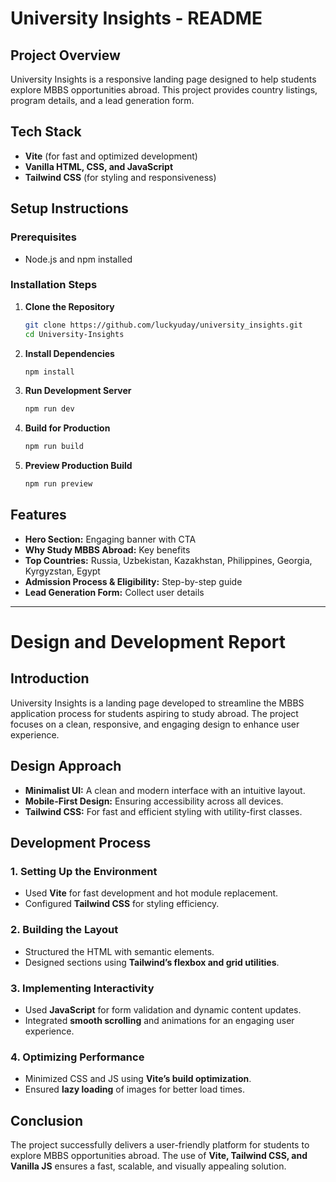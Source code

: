 # University Insights - README

## Project Overview

University Insights is a responsive landing page designed to help students explore MBBS opportunities abroad. This project provides country listings, program details, and a lead generation form.

## Tech Stack

- **Vite** (for fast and optimized development)
- **Vanilla HTML, CSS, and JavaScript**
- **Tailwind CSS** (for styling and responsiveness)

## Setup Instructions

### Prerequisites

- Node.js and npm installed

### Installation Steps

1. **Clone the Repository**
   ```sh
   git clone https://github.com/luckyuday/university_insights.git
   cd University-Insights
   ```
2. **Install Dependencies**
   ```sh
   npm install
   ```
3. **Run Development Server**
   ```sh
   npm run dev
   ```
4. **Build for Production**
   ```sh
   npm run build
   ```
5. **Preview Production Build**
   ```sh
   npm run preview
   ```

## Features

- **Hero Section:** Engaging banner with CTA
- **Why Study MBBS Abroad:** Key benefits
- **Top Countries:** Russia, Uzbekistan, Kazakhstan, Philippines, Georgia, Kyrgyzstan, Egypt
- **Admission Process & Eligibility:** Step-by-step guide
- **Lead Generation Form:** Collect user details

---

# Design and Development Report

## Introduction

University Insights is a landing page developed to streamline the MBBS application process for students aspiring to study abroad. The project focuses on a clean, responsive, and engaging design to enhance user experience.

## Design Approach

- **Minimalist UI:** A clean and modern interface with an intuitive layout.
- **Mobile-First Design:** Ensuring accessibility across all devices.
- **Tailwind CSS:** For fast and efficient styling with utility-first classes.

## Development Process

### 1. **Setting Up the Environment**

- Used **Vite** for fast development and hot module replacement.
- Configured **Tailwind CSS** for styling efficiency.

### 2. **Building the Layout**

- Structured the HTML with semantic elements.
- Designed sections using **Tailwind’s flexbox and grid utilities**.

### 3. **Implementing Interactivity**

- Used **JavaScript** for form validation and dynamic content updates.
- Integrated **smooth scrolling** and animations for an engaging user experience.

### 4. **Optimizing Performance**

- Minimized CSS and JS using **Vite’s build optimization**.
- Ensured **lazy loading** of images for better load times.


## Conclusion

The project successfully delivers a user-friendly platform for students to explore MBBS opportunities abroad. The use of **Vite, Tailwind CSS, and Vanilla JS** ensures a fast, scalable, and visually appealing solution.
